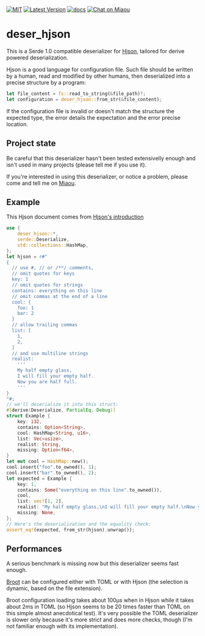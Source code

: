 [![MIT][s2]][l2] [![Latest Version][s1]][l1] [![docs][s3]][l3] [![Chat on Miaou][s4]][l4]

[s1]: https://img.shields.io/crates/v/deser-hjson.svg
[l1]: https://crates.io/crates/deser-hjson

[s2]: https://img.shields.io/badge/license-MIT-blue.svg
[l2]: LICENSE

[s3]: https://docs.rs/deser-hjson/badge.svg
[l3]: https://docs.rs/deser-hjson/

[s4]: https://miaou.dystroy.org/static/shields/room.svg
[l4]: https://miaou.dystroy.org/3768

# deser_hjson

This is a Serde 1.0 compatible deserializer for [Hjson](https://hjson.github.io/), tailored for derive powered deserialization.

Hjson is a good language for configuration file.
Such file should be written by a human, read and modified by other humans, then deserialized into a precise structure by a program:

```rust
let file_content = fs::read_to_string(&file_path)?;
let configuration = deser_hjson::from_str(&file_content);
```

If the configuration file is invalid or doesn't match the structure the expected type, the error details the expectation and the error precise location.

## Project state

Be careful that this deserializer hasn't been tested extensivelly enough and isn't used in many projects (please tell me if you use it).

If you're interested in using this deserializer, or notice a problem, please come and tell me on [Miaou](https://miaou.dystroy.org/3768).

## Example

This Hjson document comes from [Hjson's introduction](https://hjson.github.io/)

```rust
use {
    deser_hjson::*,
    serde::Deserialize,
    std::collections::HashMap,
};
let hjson = r#"
{
  // use #, // or /**/ comments,
  // omit quotes for keys
  key: 1
  // omit quotes for strings
  contains: everything on this line
  // omit commas at the end of a line
  cool: {
    foo: 1
    bar: 2
  }
  // allow trailing commas
  list: [
    1,
    2,
  ]
  // and use multiline strings
  realist:
    '''
    My half empty glass,
    I will fill your empty half.
    Now you are half full.
    '''
}
"#;
// we'll deserialize it into this struct:
#[derive(Deserialize, PartialEq, Debug)]
struct Example {
    key: i32,
    contains: Option<String>,
    cool: HashMap<String, u16>,
    list: Vec<usize>,
    realist: String,
    missing: Option<f64>,
}
let mut cool = HashMap::new();
cool.insert("foo".to_owned(), 1);
cool.insert("bar".to_owned(), 2);
let expected = Example {
    key: 1,
    contains: Some("everything on this line".to_owned()),
    cool,
    list: vec![1, 2],
    realist: "My half empty glass,\nI will fill your empty half.\nNow you are half full.".to_owned(),
    missing: None,
};
// Here's the deserialization and the equality check:
assert_eq!(expected, from_str(hjson).unwrap());
```

## Performances

A serious benchmark is missing now but this deserializer seems fast enough.

[Broot](https://dystroy.org/broot) can be configured either with TOML or with Hjson (the selection is dynamic, based on the file extension).

Broot configuration loading takes about 100µs when in Hjson while it takes about 2ms in TOML (so Hjson seems to be 20 times faster than TOML on this simple almost anecdotical test).
It's very possible the TOML deserializer is slower only because it's more strict and does more checks, though (I'm not familiar enough with its implementation).
